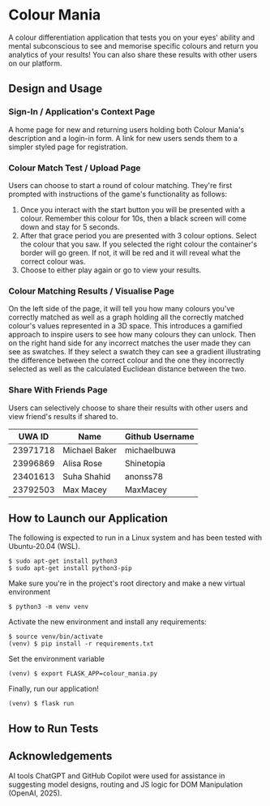 # Colour Mania
A colour differentiation application that tests you on your eyes' ability and mental subconscious to see and memorise specific colours and return you analytics of your results! You can also share these results with other users on our platform.

## Design and Usage
### Sign-In / Application's Context Page
A home page for new and returning users holding both Colour Mania's description and a login-in form. A link for new users sends them to a simpler styled page for registration.

### Colour Match Test / Upload Page
Users can choose to start a round of colour matching. They're first prompted with instructions of the game's functionality as follows:
1. Once you interact with the start button you will be presented with a colour. Remember this colour for 10s, then a black screen will come down and stay for 5 seconds.
2. After that grace period you are presented with 3 colour options. Select the colour that you saw. If you selected the right colour the container's border will go green. If not, it will be red and it will reveal what the correct colour was.
3. Choose to either play again or go to view your results.

### Colour Matching Results / Visualise Page
On the left side of the page, it will tell you how many colours you've correctly matched as well as a graph holding all the correctly matched colour's values represented in a 3D space. This introduces a gamified approach to inspire users to see how many colours they can unlock. Then on the right hand side for any incorrect matches the user made they can see as swatches. If they select a swatch they can see a gradient illustrating the difference between the correct colour and the one they incorrectly selected as well as the calculated Euclidean distance between the two.

### Share With Friends Page
Users can selectively choose to share their results with other users and view friend's results if shared to.

|UWA ID|Name|Github Username|
|-------------|----|---------------|
|23971718     |Michael Baker| michaelbuwa |
|23996869     |Alisa Rose|Shinetopia|
|23401613     |Suha Shahid |anonss78|
|23792503     |Max Macey|MaxMacey|

## How to Launch our Application
The following is expected to run in a Linux system and has been tested with Ubuntu-20.04 (WSL).
```
$ sudo apt-get install python3
$ sudo apt-get install python3-pip
```
Make sure you're in the project's root directory and make a new virtual environment
```
$ python3 -m venv venv
```
Activate the new environment and install any requirements:
```
$ source venv/bin/activate
(venv) $ pip install -r requirements.txt
```
Set the environment variable
```
(venv) $ export FLASK_APP=colour_mania.py
```
Finally, run our application!
```
(venv) $ flask run
```
## How to Run Tests


## Acknowledgements
AI tools ChatGPT and GitHub Copilot were used for assistance in suggesting model designs, routing and JS logic for DOM Manipulation (OpenAI, 2025).
